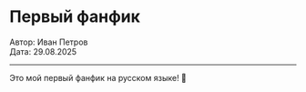 # Первый фанфик

Автор: Иван Петров  
Дата: 29.08.2025  

---

Это мой первый фанфик на русском языке! 🎉
